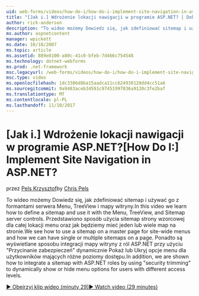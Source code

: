```yaml
---
uid: web-forms/videos/how-do-i/how-do-i-implement-site-navigation-in-aspnet
title: "[Jak i.] Wdrożenie lokacji nawigacji w programie ASP.NET? | Dokumentacja firmy Microsoft"
author: rick-anderson
description: "To wideo możemy Dowiedz się, jak zdefiniować sitemap i używać go z formantami serwera Menu, TreeView i mapy witryny. Przedstawia sposób użycia sitemap strony wzorcowej..."
ms.author: aspnetcontent
manager: wpickett
ms.date: 10/18/2007
ms.topic: article
ms.assetid: 889e8100-a80c-41c0-bfeb-7d466c754548
ms.technology: dotnet-webforms
ms.prod: .net-framework
msc.legacyurl: /web-forms/videos/how-do-i/how-do-i-implement-site-navigation-in-aspnet
msc.type: video
ms.openlocfilehash: 1dc3386d8ba15aadca11cc624938120dd4cc51a6
ms.sourcegitcommit: 9a9483aceb34591c97451997036a9120c3fe2baf
ms.translationtype: MT
ms.contentlocale: pl-PL
ms.lasthandoff: 11/10/2017
---
```

<a name="how-do-i-implement-site-navigation-in-aspnet"></a><span data-ttu-id="46f5d-105">[Jak i.] Wdrożenie lokacji nawigacji w programie ASP.NET?</span><span class="sxs-lookup"><span data-stu-id="46f5d-105">[How Do I:] Implement Site Navigation in ASP.NET?</span></span>
====================
<span data-ttu-id="46f5d-106">przez [Pels Krzysztof](https://twitter.com/chrispels)</span><span class="sxs-lookup"><span data-stu-id="46f5d-106">by [Chris Pels](https://twitter.com/chrispels)</span></span>

<span data-ttu-id="46f5d-107">To wideo możemy Dowiedz się, jak zdefiniować sitemap i używać go z formantami serwera Menu, TreeView i mapy witryny.</span><span class="sxs-lookup"><span data-stu-id="46f5d-107">In this video we learn how to define a sitemap and use it with the Menu, TreeView, and Sitemap server controls.</span></span> <span data-ttu-id="46f5d-108">Przedstawiono sposób użycia sitemap strony wzorcowej dla całej lokacji menu oraz jak będziemy mieć jeden lub wiele map na stronie.</span><span class="sxs-lookup"><span data-stu-id="46f5d-108">We see how to use a sitemap on a master page for site-wide menus and how we can have single or multiple sitemaps on a page.</span></span> <span data-ttu-id="46f5d-109">Ponadto są wyświetlane sposobu integracji mapy witryny z ról ASP.NET przy użyciu "Przycinanie zabezpieczeń" dynamicznie Pokaż lub Ukryj opcje menu dla użytkowników mających różne poziomy dostępu.</span><span class="sxs-lookup"><span data-stu-id="46f5d-109">In addition, we are shown how to integrate a sitemap with ASP.NET roles by using "security trimming" to dynamically show or hide menu options for users with different access levels.</span></span>

[<span data-ttu-id="46f5d-110">&#9654; Obejrzyj klip wideo (minuty 29)</span><span class="sxs-lookup"><span data-stu-id="46f5d-110">&#9654; Watch video (29 minutes)</span></span>](https://channel9.msdn.com/Blogs/ASP-NET-Site-Videos/how-do-i-implement-site-navigation-in-aspnet)
